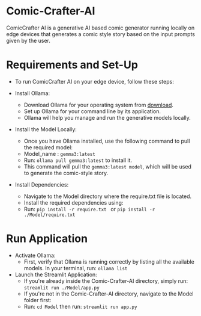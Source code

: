 # Comic-Crafter-AI
ComicCrafter AI is a generative AI based comic generator running locally on edge devices that generates a comic style story based on the input prompts given by the user.

# Requirements and Set-Up
- To run ComicCrafter AI on your edge device, follow these steps:
- Install Ollama:
    - Download Ollama for your operating system from [download](https://ollama.com/).
    - Set up Ollama for your command line by its application.
    - Ollama will help you manage and run the generative models locally.

- Install the Model Locally:
    - Once you have Ollama installed, use the following command to pull the required model:
    - Model_name : `gemma3:latest`
    - Run: `ollama pull gemma3:latest` to install it.
    - This command will pull the `gemma3:latest model`, which will be used to generate the comic-style story.
  
- Install Dependencies:
    - Navigate to the Model directory where the require.txt file is located.
    - Install the required dependencies using:
    - Run: `pip install -r require.txt ` or `pip install -r ./Model/require.txt`

# Run Application
- Activate Ollama:
    - First, verify that Ollama is running correctly by listing all the available models. In your terminal, run: `ollama list`
- Launch the Streamlit Application:
    - If you're already inside the Comic-Crafter-AI directory, simply run: `streamlit run ./Model/app.py`
    - If you're not in the Comic-Crafter-AI directory, navigate to the Model folder first:
    - Run: `cd Model` then run: `streamlit run app.py`
